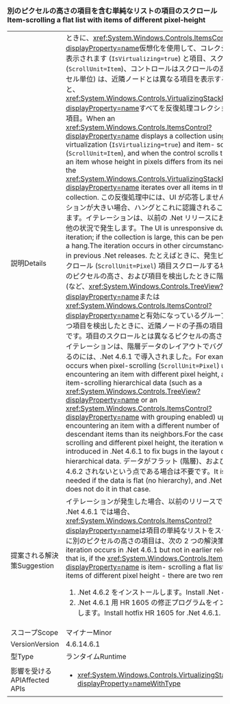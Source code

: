 ### <a name="item-scrolling-a-flat-list-with-items-of-different-pixel-height"></a><span data-ttu-id="bc115-101">別のピクセルの高さの項目を含む単純なリストの項目のスクロール</span><span class="sxs-lookup"><span data-stu-id="bc115-101">Item-scrolling a flat list with items of different pixel-height</span></span>

|   |   |
|---|---|
|<span data-ttu-id="bc115-102">説明</span><span class="sxs-lookup"><span data-stu-id="bc115-102">Details</span></span>|<span data-ttu-id="bc115-103">ときに、<xref:System.Windows.Controls.ItemsControl?displayProperty=name>仮想化を使用して、コレクションが表示されます (<code>IsVirtualizing=true</code>) と項目、スクロール (<code>ScrollUnit=Item</code>)、コントロールはスクロールの高さ (ピクセル単位) は、近隣ノードとは異なる項目を表示するときと、<xref:System.Windows.Controls.VirtualizingStackPanel?displayProperty=name>すべてを反復処理コレクション内の項目。</span><span class="sxs-lookup"><span data-stu-id="bc115-103">When an <xref:System.Windows.Controls.ItemsControl?displayProperty=name> displays a collection using virtualization (<code>IsVirtualizing=true</code>) and item- scrolling (<code>ScrollUnit=Item</code>), and when the control scrolls to display an item whose height in pixels differs from its neighbors, the <xref:System.Windows.Controls.VirtualizingStackPanel?displayProperty=name> iterates over all items in the collection.</span></span> <span data-ttu-id="bc115-104">この反復処理中には、UI が応答しません。コレクションが大きい場合、ハングとこれに認識されることができます。イテレーションは、以前の .Net リリースにおいても、他の状況で発生します。</span><span class="sxs-lookup"><span data-stu-id="bc115-104">The UI is unresponsive during this iteration; if the collection is large, this can be perceived as a hang.The iteration occurs in other circumstances, even in previous .Net releases.</span></span> <span data-ttu-id="bc115-105">たとえばときに、発生ピクセル スクロール (<code>ScrollUnit=Pixel</code>) 項目スクロールする場合は、別のピクセルの高さ、および項目を検出したときに階層データ (など、<xref:System.Windows.Controls.TreeView?displayProperty=name>または<xref:System.Windows.Controls.ItemsControl?displayProperty=name>と有効になっているグループ化) を持つ項目を検出したときに、近隣ノードの子孫の項目の別の数です。項目のスクロールとは異なるピクセルの高さの場合、イテレーションは、階層データのレイアウトでバグを修正するのには、.Net 4.6.1 で導入されました。</span><span class="sxs-lookup"><span data-stu-id="bc115-105">For example, it occurs when pixel-scrolling (<code>ScrollUnit=Pixel</code>) upon encountering an item with different pixel height, and when item-scrolling hierarchical data (such as a <xref:System.Windows.Controls.TreeView?displayProperty=name> or an <xref:System.Windows.Controls.ItemsControl?displayProperty=name> with grouping enabled) upon encountering an item with a different number of descendant items than its neighbors.For the case of item-scrolling and different pixel height, the iteration was introduced in .Net 4.6.1 to fix bugs in the layout of hierarchical data.</span></span>  <span data-ttu-id="bc115-106">データがフラット (階層)、および .Net 4.6.2 されないという点である場合は不要です。</span><span class="sxs-lookup"><span data-stu-id="bc115-106">It is not needed if the data is flat (no hierarchy), and .Net 4.6.2 does not do it in that case.</span></span>|
|<span data-ttu-id="bc115-107">提案される解決策</span><span class="sxs-lookup"><span data-stu-id="bc115-107">Suggestion</span></span>|<span data-ttu-id="bc115-108">イテレーションが発生した場合、以前のリリースではなく .Net 4.6.1 では場合、<xref:System.Windows.Controls.ItemsControl?displayProperty=name>は項目の単純なリストをスクロールに別のピクセルの高さの項目は、次の 2 つの解決策。</span><span class="sxs-lookup"><span data-stu-id="bc115-108">If the iteration occurs in .Net 4.6.1 but not in earlier releases - that is, if the <xref:System.Windows.Controls.ItemsControl?displayProperty=name> is item- scrolling a flat list with items of different pixel height - there are two remedies:</span></span><ol><li><span data-ttu-id="bc115-109">.Net 4.6.2 をインストールします。</span><span class="sxs-lookup"><span data-stu-id="bc115-109">Install .Net 4.6.2.</span></span></li><li><span data-ttu-id="bc115-110">.Net 4.6.1 用 HR 1605 の修正プログラムをインストールします。</span><span class="sxs-lookup"><span data-stu-id="bc115-110">Install hotfix HR 1605 for .Net 4.6.1.</span></span></li></ol>|
|<span data-ttu-id="bc115-111">スコープ</span><span class="sxs-lookup"><span data-stu-id="bc115-111">Scope</span></span>|<span data-ttu-id="bc115-112">マイナー</span><span class="sxs-lookup"><span data-stu-id="bc115-112">Minor</span></span>|
|<span data-ttu-id="bc115-113">Version</span><span class="sxs-lookup"><span data-stu-id="bc115-113">Version</span></span>|<span data-ttu-id="bc115-114">4.6.1</span><span class="sxs-lookup"><span data-stu-id="bc115-114">4.6.1</span></span>|
|<span data-ttu-id="bc115-115">型</span><span class="sxs-lookup"><span data-stu-id="bc115-115">Type</span></span>|<span data-ttu-id="bc115-116">ランタイム</span><span class="sxs-lookup"><span data-stu-id="bc115-116">Runtime</span></span>|
|<span data-ttu-id="bc115-117">影響を受ける API</span><span class="sxs-lookup"><span data-stu-id="bc115-117">Affected APIs</span></span>|<ul><li><xref:System.Windows.Controls.VirtualizingStackPanel?displayProperty=nameWithType></li></ul>|

